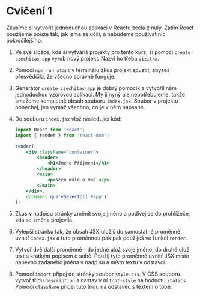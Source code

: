 # Cvičení 1

Zkusíme si vytvořit jednoduchou aplikaci v Reactu zcela z nuly. Zatím React použijeme pouze tak, jak jsme se učili, a nebudeme používat nic pokročilejšího.

1. Ve své složce, kde si vytváříš projekty pro tento kurz, si pomocí `create-czechitas-app` vyrob nový projekt. Nazvi ho třeba `vizitka`.

1. Pomocí `npm run start` v terminálu zkus projekt spustit, abyses přesvědčila, že všecno správně funguje.

1. Generátor `create-czechitas-app` je dobrý pomocík a vytvořil nám jednoduchou vzorovou aplikaci. My ji nyný ale nepotřebujeme, takže smažeme kompletně obsah souboru `index.jsx`. Soubor v projektu ponechej, jen vymaž všechno, co je v něm napsané.

1. Do souboru `index.jsx` vlož následující kód:

	```jsx
	import React from 'react';
	import { render } from 'react-dom';

	render(
		<div className="container">
			<header>
				<h1>Jméno Příjmení</h1>
			</header>
			<main>
				<p>Něco málo o mně.</p>
			</main>
		</div>,
		document.querySelector('#app')
	);
	```

1. Zkus v nadpisu stránky změnit svoje jméno a podívej se do prohlížeče, zda se změna projevila.

1. Vylepši stránku tak, že obsah JSX uložíš do samostatné proměnné uvnitř `index.jsx` a tuto proměnnou pak pak použiješ ve funkci `render`.

1. Vytvoř dvě další proměnné - do jedné ulož svoje jméno, do druhé ulož text s krátkým popisem o sobě. Použij tyto proměnné uvnitř JSX místo napevno zadaného jména v nadpisu a místo textu v odstavci.

1. Pomocí `import` připoj do stránky soubor `style.css`. V CSS souboru vytvoř třídu `description` a nastav v ní `font-style` na hodnotu `italics`. Pomocí `className` přidej tuto třídu na odstavec s textem o tobě.